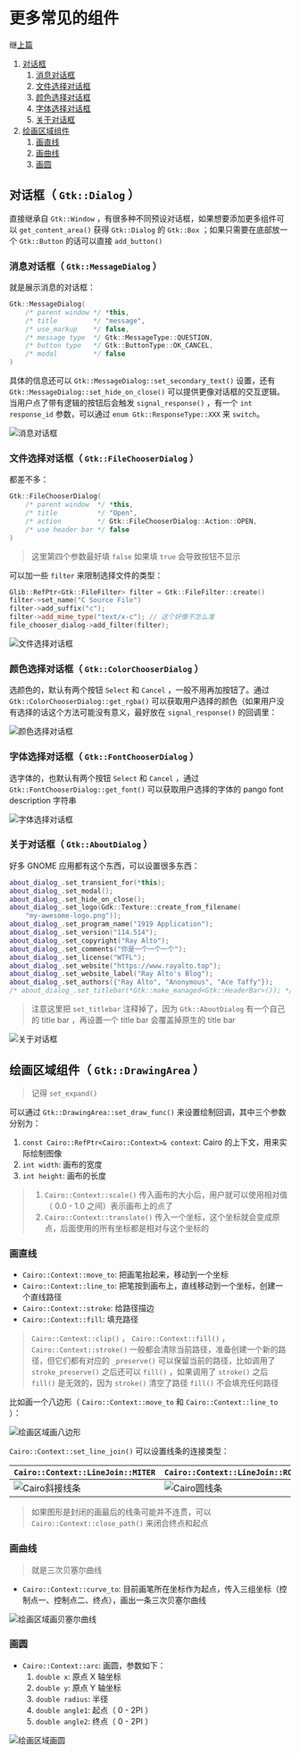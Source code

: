 # 更多常见的组件

继[上篇](./02.一些常见的组件.md)

1. [对话框](#对话框-gtkdialog-)
   1. [消息对话框](#消息对话框-gtkmessagedialog-)
   1. [文件选择对话框](#文件选择对话框-gtkfilechooserdialog-)
   1. [颜色选择对话框](#颜色选择对话框-gtkcolorchooserdialog-)
   1. [字体选择对话框](#字体选择对话框-gtkfontchooserdialog-)
   1. [关于对话框](#关于对话框-gtkaboutdialog-)
1. [绘画区域组件](#绘画区域组件-gtkdrawingarea-)
   1. [画直线](#画直线)
   1. [画曲线](#画曲线)
   1. [画圆](#画圆)

## 对话框（ `Gtk::Dialog` ）

直接继承自 `Gtk::Window` ，有很多种不同预设对话框，如果想要添加更多组件可以 `get_content_area()` 获得 `Gtk::Dialog` 的 `Gtk::Box` ；如果只需要在底部放一个 `Gtk::Button` 的话可以直接 `add_button()`

### 消息对话框（ `Gtk::MessageDialog` ）

就是展示消息的对话框：

```c++
Gtk::MessageDialog(
    /* parent window */ *this,
    /* title         */ "message",
    /* use_markup    */ false,
    /* message type  */ Gtk::MessageType::QUESTION,
    /* button type   */ Gtk::ButtonType::OK_CANCEL,
    /* modal         */ false
)
```

具体的信息还可以 `Gtk::MessageDialog::set_secondary_text()` 设置，还有 `Gtk::MessageDialog::set_hide_on_close()` 可以提供更像对话框的交互逻辑。当用户点了带有逻辑的按钮后会触发 `signal_response()` ，有一个 `int response_id` 参数，可以通过 `enum Gtk::ResponseType::XXX` 来 `switch`。

![消息对话框](../imgs/gtkmm4-message_dialog.gif "消息对话框")

### 文件选择对话框（ `Gtk::FileChooserDialog` ）

都差不多：

```c++
Gtk::FileChooserDialog(
    /* parent window  */ *this,
    /* title          */ "Open",
    /* action         */ Gtk::FileChooserDialog::Action::OPEN,
    /* use header bar */ false
)
```

> 这里第四个参数最好填 `false` 如果填 `true` 会导致按钮不显示

可以加一些 `filter` 来限制选择文件的类型：

```c++
Glib::RefPtr<Gtk::FileFilter> filter = Gtk::FileFilter::create()
filter->set_name("C Source File")
filter->add_suffix("c");
filter->add_mime_type("text/x-c"); // 这个好像不怎么准
file_chooser_dialog->add_filter(filter);
```

![文件选择对话框](../imgs/gtkmm4-file_chooser_dialog.gif "文件选择对话框")

### 颜色选择对话框（ `Gtk::ColorChooserDialog` ）

选颜色的，默认有两个按钮 `Select` 和 `Cancel` ，一般不用再加按钮了。通过 `Gtk::ColorChooserDialog::get_rgba()` 可以获取用户选择的颜色（如果用户没有选择的话这个方法可能没有意义，最好放在 `signal_response()` 的回调里：

![颜色选择对话框](../imgs/gtkmm4-color_chooser_dialog.gif "颜色选择对话框")

### 字体选择对话框（ `Gtk::FontChooserDialog` ）

选字体的，也默认有两个按钮 `Select` 和 `Cancel` ，通过 `Gtk::FontChooserDialog::get_font()` 可以获取用户选择的字体的 pango font description 字符串

![字体选择对话框](../imgs/gtkmm4-font_chooser_dialog.gif "字体选择对话框")

### 关于对话框（ `Gtk::AboutDialog` ）

好多 GNOME 应用都有这个东西，可以设置很多东西：

```c++
about_dialog_.set_transient_for(*this);
about_dialog_.set_modal();
about_dialog_.set_hide_on_close();
about_dialog_.set_logo(Gdk::Texture::create_from_filename(
    "my-awesome-logo.png"));
about_dialog_.set_program_name("1919 Application");
about_dialog_.set_version("114.514");
about_dialog_.set_copyright("Ray Alto");
about_dialog_.set_comments("你是一个一个一个");
about_dialog_.set_license("WTFL");
about_dialog_.set_website("https://www.rayalto.top");
about_dialog_.set_website_label("Ray Alto's Blog");
about_dialog_.set_authors({"Ray Alto", "Anonymous", "Ace Taffy"});
/* about_dialog_.set_titlebar(*Gtk::make_managed<Gtk::HeaderBar>()); */
```

> 注意这里把 `set_titlebar` 注释掉了，因为 `Gtk::AboutDialog` 有一个自己的 title bar ，再设置一个 title bar 会覆盖掉原生的 title bar

![关于对话框](../imgs/gtkmm4-about_dialog.gif "关于对话框")

## 绘画区域组件（ `Gtk::DrawingArea` ）

> 记得 `set_expand()`

可以通过 `Gtk::DrawingArea::set_draw_func()` 来设置绘制回调，其中三个参数分别为：

1. `const Cairo::RefPtr<Cairo::Context>& context`: Cairo 的上下文，用来实际绘制图像
1. `int width`: 画布的宽度
1. `int height`: 画布的长度

> 1. `Cairo::Context::scale()` 传入画布的大小后，用户就可以使用相对值（ 0.0 - 1.0 之间）表示画布上的点了
> 1. `Cairo::Context::translate()` 传入一个坐标，这个坐标就会变成原点，后面使用的所有坐标都是相对与这个坐标的

### 画直线

- `Cairo::Context::move_to`: 把画笔抬起来，移动到一个坐标
- `Cairo::Context::line_to`: 把笔按到画布上，直线移动到一个坐标，创建一个直线路径
- `Cairo::Context::stroke`: 给路径描边
- `Cairo::Context::fill`: 填充路径

> `Cairo::Context::clip()` ， `Cairo::Context::fill()` ， `Cairo::Context::stroke()` 一般都会清除当前路径，准备创建一个新的路径，但它们都有对应的 `_preserve()` 可以保留当前的路径，比如调用了 `stroke_preserve()` 之后还可以 `fill()` ，如果调用了 `stroke()` 之后 `fill()` 是无效的，因为 `stroke()` 清空了路径 `fill()` 不会填充任何路径

比如画一个八边形（ `Cairo::Context::move_to` 和 `Cairo::Context::line_to` ）：

![绘画区域画八边形](../imgs/gtkmm4-drawing_area-simple.gif "绘画区域画八边形")

`Cairo::Context::set_line_join()` 可以设置线条的连接类型：

| `Cairo::Context::LineJoin::MITER`                                                 | `Cairo::Context::LineJoin::ROUND`                                             | `Cairo::Context::LineJoin::BEVEL`                                                 |
| --------------------------------------------------------------------------------- | ----------------------------------------------------------------------------- | --------------------------------------------------------------------------------- |
| ![Cairo斜接线条](../imgs/gtkmm4-drawing_area-line_join_miter.png "Cairo斜接线条") | ![Cairo圆线条](../imgs/gtkmm4-drawing_area-line_join_round.png "Cairo圆线条") | ![Cairo斜切线条](../imgs/gtkmm4-drawing_area-line_join_bevel.png "Cairo斜切线条") |

> 如果图形是封闭的画最后的线条可能并不连贯，可以 `Cairo::Context::close_path()` 来闭合终点和起点

### 画曲线

> 就是三次贝塞尔曲线

- `Cairo::Context::curve_to`: 目前画笔所在坐标作为起点，传入三组坐标（控制点一、控制点二、终点），画出一条三次贝塞尔曲线

![绘画区域画贝塞尔曲线](../imgs/gtkmm4-drawing_area-bezier_curve.png "绘画区域画贝塞尔曲线")

### 画圆

- `Cairo::Context::arc`: 画圆，参数如下：
  1. `double x`: 原点 X 轴坐标
  1. `double y`: 原点 Y 轴坐标
  1. `double radius`: 半径
  1. `double angle1`: 起点（ 0 - 2PI ）
  1. `double angle2`: 终点（ 0 - 2PI ）

![绘画区域画圆](../imgs/gtkmm4-drawing_area-arc.gif "绘画区域画圆")
